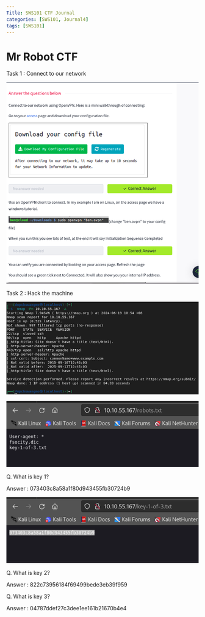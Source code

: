 ```yaml
---
Title: SWS101 CTF Journal
categories: [SWS101, Journal4]
tags: [SWS101]
---
```


# Mr Robot CTF

Task 1 : Connect to our network

![alt text](<../images/SWS101-images/CTF Journals/Journal4/Screenshot from 2024-06-19 17-05-55.png>)

Task 2 : Hack the machine

![alt text](<../images/SWS101-images/CTF Journals/Journal4/Screenshot from 2024-06-19 18-56-17.png>)

![alt text](<../images/SWS101-images/CTF Journals/Journal4/Screenshot from 2024-06-19 18-58-11.png>)

Q. What is key 1?

Answer : 073403c8a58a1f80d943455fb30724b9

![alt text](<../images/SWS101-images/CTF Journals/Journal4/Screenshot from 2024-06-19 19-15-38.png>)

Q. What is key 2?

Answer : 822c73956184f69499bede3eb39f959

Q. What is key 3?

Answer : 04787ddef27c3dee1ee161b21670b4e4